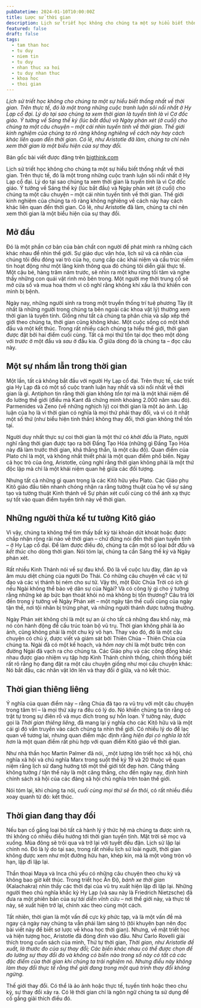 ```yaml
---
pubDatetime: 2024-01-10T10:00:00Z
title: Lược sử thời gian
description: Lịch sử triết học không cho chúng ta một sự hiểu biết thống nhất về thời gian. Trên thực tế, đó là một trong những cuộc tranh luận sôi nổi nhất ở Hy Lạp cổ đại.
featured: false
draft: false
tags:
  - tam than hoc
  - tu duy
  - niem tin
  - tu duy
  - nhan thuc xa hoi
  - tu duy nhan thuc
  - khoa hoc
  - thoi gian
---
```


_Lịch sử triết học không cho chúng ta một sự hiểu biết thống nhất về thời gian. Trên thực tế, đó là một trong những cuộc tranh luận sôi nổi nhất ở Hy Lạp cổ đại. Lý do tại sao chúng ta xem thời gian là tuyến tính là vì Cơ đốc giáo. Ý tưởng về Sáng thế ký (lúc bắt đầu) và Ngày phán xét (ở cuối) cho chúng ta một câu chuyện – một cái nhìn tuyến tính về thời gian. Thế giới kinh nghiệm của chúng ta rõ ràng không nghiêng về cách này hay cách khác liên quan đến thời gian. Có lẽ, như Aristotle đã làm, chúng ta chỉ nên xem thời gian là một biểu hiện của sự thay đổi._

Bản gốc bài viết được đăng trên [bigthink.com](https://bigthink.com/)

Lịch sử triết học không cho chúng ta một sự hiểu biết thống nhất về thời gian. Trên thực tế, đó là một trong những cuộc tranh luận sôi nổi nhất ở Hy Lạp cổ đại. Lý do tại sao chúng ta xem thời gian là _tuyến tính_ là vì Cơ đốc giáo. Ý tưởng về Sáng thế ký (lúc bắt đầu) và Ngày phán xét (ở cuối) cho chúng ta một câu chuyện – một cái nhìn tuyến tính về thời gian. Thế giới kinh nghiệm của chúng ta rõ ràng không nghiêng về cách này hay cách khác liên quan đến thời gian. Có lẽ, như Aristotle đã làm, chúng ta chỉ nên xem thời gian là một biểu hiện của sự thay đổi.

## Mở đầu

Đó là một phần cơ bản của bản chất con người để phát minh ra những cách khác nhau để nhìn thế giới. Sự giáo dục văn hóa, lịch sử và cá nhân của chúng tôi đều đóng vai trò của họ, cung cấp các khái niệm và cấu trúc niềm tin hoạt động như một lăng kính thông qua đó chúng tôi diễn giải thực tế. Một cậu bé, hàng trăm năm trước, sẽ nhìn ra một khu rừng tối tăm và nghe thấy những con quái vật rình mò bên trong. Một người mẹ thời trung cổ sẽ mở cửa sổ và mua hoa thơm vì cô nghĩ rằng không khí xấu là thứ khiến con mình bị bệnh.

Ngày nay, những người sinh ra trong một truyền thống trí tuệ phương Tây (ít nhất là những người trong chúng ta bên ngoài các khoa vật lý) thường xem thời gian là tuyến tính. Giống như tất cả chúng ta phân chia và sắp xếp thế giới theo chúng ta, thời gian cũng không khác. Một cuộc sống có một khởi đầu và một kết thúc. Trong rất nhiều cách chúng ta hiểu thế giới, thời gian được đặt bởi hai điểm cuối cùng. Tất cả mọi thứ tồn tại dọc theo một dòng với _trước_ ở một đầu và _sau_ ở đầu kia. Ở giữa dòng đó là chúng ta – đọc câu này.

## Một sự nhầm lẫn trong thời gian

Một lần, tất cả không bắt đầu với người Hy Lạp cổ đại. Trên thực tế, các triết gia Hy Lạp đã có một số cuộc tranh luận hay nhất và sôi nổi nhất về thời gian là gì. Antiphon tin rằng thời gian không _tồn tại_ mà là một khái niệm để đo lường thế giới (điều mà Kant đã chứng minh khoảng 2.000 năm sau đó). Parmenides và Zeno (về những nghịch lý) coi thời gian là một ảo ảnh. Lập luận của họ là vì thời gian có nghĩa là mọi thứ phải thay đổi, và vì có ít nhất một số thứ (như biểu hiện tinh thần) không thay đổi, thời gian không thể tồn tại.

Người duy nhất thực sự coi thời gian là một thứ có _khởi đầu_ là Plato, người nghĩ rằng thời gian được tạo ra bởi Đấng Tạo Hóa (những gì Đấng Tạo Hóa này đã làm trước thời gian, khá thẳng thắn, là một câu đố). Quan điểm của Plato chỉ là một, và không nhất thiết phải là một quan điểm phổ biến. Ngay cả học trò của ông, Aristotle, cũng nghĩ rằng thời gian không phải là một thứ độc lập mà chỉ là một khái niệm quan hệ giữa các đối tượng.

Nhưng tất cả những gì quan trọng là các Kitô hữu yêu Plato. Các Giáo phụ Kitô giáo đầu tiên nhanh chóng nhận ra rằng tường thuật của họ về sự sáng tạo và tường thuật Kinh thánh về Sự phán xét cuối cùng có thể ánh xạ thực sự tốt vào quan điểm tuyến tính này về thời gian.

## Những người thừa kế tư tưởng Kitô giáo

Vì vậy, chúng ta không thể tìm thấy bất kỳ tài khoản dứt khoát hoặc được chấp nhận rộng rãi nào về thời gian – chứ đừng nói đến thời gian tuyến tính – ở Hy Lạp cổ đại. Để làm được điều đó, chúng ta cần một số loại _bắt đầu_ và _kết thúc_ cho dòng thời gian. Nói tóm lại, chúng ta cần Sáng thế ký và Ngày phán xét.

Rất nhiều Kinh Thánh nói về sự đau khổ. Đó là về cuộc lưu đày, đàn áp và âm mưu diệt chủng của người Do Thái. Có những câu chuyện về các vị tử đạo và các vị thánh bị ném cho sư tử. Vậy thì, một Đức Chúa Trời có ích gì nếu Ngài không thể bảo vệ dân sự của Ngài? Và có công lý gì cho ý tưởng rằng những kẻ áp bức bạn thoát khỏi nó mà không bị tổn thương? Câu trả lời đến trong ý tưởng về Ngày Phán xét – một ngày tận thế cuối cùng của ngày tận thế, nơi tội nhân bị trừng phạt, và những người thánh được tưởng thưởng.

Ngày Phán xét không chỉ là một sự an ủi cho tất cả những đau khổ này, mà nó còn hành động để cấu trúc toàn bộ vũ trụ. Thời gian không phải là ảo ảnh, cũng không phải là một chu kỳ vô hạn. Thay vào đó, đó là một câu chuyện có chủ ý, được viết và giám sát bởi Thiên Chúa – Thiên Chúa của chúng ta. Ngài đã có một kế hoạch, và _hôm nay_ chỉ là một bước trên con đường Ngài đã vạch ra cho chúng ta. Các Giáo phụ và các công đồng khác nhau được giao nhiệm vụ tập hợp Kinh Thánh chính thống, chính thống biết rất rõ rằng họ đang đặt ra một câu chuyện giống như mọi câu chuyện khác: Nó bắt đầu, các nhân vật lớn lên và thay đổi ở giữa, và nó kết thúc.

## Thời gian thiêng liêng

Ý nghĩa của quan điểm này – rằng Chúa đã tạo ra vũ trụ với một câu chuyện trong tâm trí – là mọi thứ xảy ra đều có lý do. Nó khiến chúng ta tin rằng có trật tự trong sự điên rồ và mục đích trong sự hỗn loạn. Ý tưởng này, được gọi là _Thời gian thiêng liêng_, đã mang lại ý nghĩa cho các Kitô hữu và là một cái gì đó vẫn truyền vào cách chúng ta nhìn thế giới. Có nhiều lý do để lạc quan về tương lai, nhưng quan điểm mặc định rằng _hiện đại có nghĩa là tốt hơn_ là một quan điểm rất phù hợp với quan điểm Kitô giáo về thời gian.

Như nhà thần học Martin Palmer đã nói, _một lượng lớn triết học xã hội, chủ nghĩa xã hội và chủ nghĩa Marx trong suốt thế kỷ 19 và 20 thuộc về quan niệm rằng lịch sử đang hướng tới một thế giới tốt đẹp hơn. Căng thẳng không tưởng / tận thế này là một căng thẳng, cho đến ngày nay, định hình chính sách xã hội của các đảng xã hội chủ nghĩa trên toàn thế giới.

Nói tóm lại, khi chúng ta nói, _cuối cùng mọi thứ sẽ ổn thôi_, có rất nhiều điều xoay quanh từ đó: kết thúc.

## Thời gian đang thay đổi

Nếu bạn cố gắng loại bỏ tất cả hành lý ý thức hệ mà chúng ta được sinh ra, thì không có nhiều điều hướng tới thời gian tuyến tính. Mặt trời sẽ mọc và xuống. Mùa đông sẽ trôi qua và trở lại với tuyết đều đặn. Lịch sử lặp lại chính nó. Đó là lý do tại sao, trong rất nhiều lịch sử loài người, thời gian không được xem như một đường hữu hạn, khép kín, mà là một vòng tròn vô hạn, lặp đi lặp lại.

Thần thoại Maya và Inca chủ yếu có những câu chuyện theo chu kỳ và không bao giờ kết thúc. Trong triết học Ấn Độ, _bánh xe thời gian_ (Kalachakra) nhìn thấy các thời đại của vũ trụ xuất hiện lặp đi lặp lại. Những người theo chủ nghĩa khắc kỷ Hy Lạp (và sau này là Friedrich Nietzsche) đã đưa ra một phiên bản của _sự tái diễn vĩnh cửu_ – nơi thế giới này, và thực tế này, sẽ xuất hiện trở lại, chính xác theo cùng một cách.

Tất nhiên, thời gian là một vấn đề cực kỳ phức tạp, và là một vấn đề mà ngay cả ngày nay chúng ta vẫn phải làm sáng tỏ (tôi khuyên bạn nên đọc bài viết này để biết sơ lược về khoa học thời gian). Nhưng, về mặt triết học và hiện tượng học, Aristotle đã đóng đinh vào đầu. Như Carlo Rovelli giải thích trong cuốn sách của mình, Thứ tự thời gian, _Thời gian, như Aristotle đề xuất, là thước đo của sự thay đổi; Các biến khác nhau có thể được chọn để đo lường sự thay đổi đó và không có biến nào trong số này có tất cả các đặc điểm của thời gian khi chúng ta trải nghiệm nó. Nhưng điều này không làm thay đổi thực tế rằng thế giới đang trong một quá trình thay đổi không ngừng._

Thế giới thay đổi. Có thể là ảo ảnh hoặc thực tế, tuyến tính hoặc theo chu kỳ, sự thay đổi xảy ra. Có lẽ thời gian chỉ là ngôn ngữ chúng ta sử dụng để cố gắng giải thích điều đó.